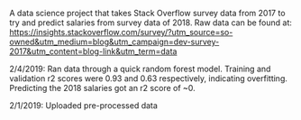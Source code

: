 A data science project that takes Stack Overflow survey data from 2017 to try and predict salaries from survey data of 2018.  Raw data can be found at:  https://insights.stackoverflow.com/survey/?utm_source=so-owned&utm_medium=blog&utm_campaign=dev-survey-2017&utm_content=blog-link&utm_term=data

2/4/2019:
Ran data through a quick random forest model.  Training and validation r2 scores were 0.93 and 0.63 respectively, indicating overfitting.  Predicting the 2018 salaries got an r2 score of ~0.  

2/1/2019:
Uploaded pre-processed data

